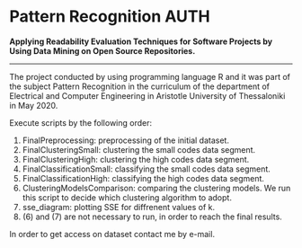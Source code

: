 # Pattern Recognition AUTH
**Applying Readability Evaluation Techniques for Software Projects by Using Data Mining on Open Source Repositories.**
***
The project conducted by using programming language R and it was part of the subject Pattern Recognition in the curriculum of the department of Electrical and Computer Engineering in Aristotle University of Thessaloniki in May 2020.

Execute scripts by the following order:
1) FinalPreprocessing: preprocessing of the initial dataset.
2) FinalClusteringSmall: clustering the small codes data segment.
3) FinalClusteringHigh: clustering the high codes data segment.
4) FinalClassificationSmall: classifying the small codes data segment.
5) FinalClassificationHigh: classifying the high codes data segment.
6) ClusteringModelsComparison: comparing the clustering models. We run this script to decide which clustering algorithm to adopt.
7) sse_diagram: plotting SSE for diffrenent values of k.
8) (6) and (7) are not necessary to run, in order to reach the final results.

In order to get access on dataset contact me by e-mail.

